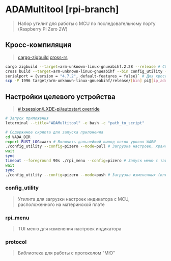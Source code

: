 # ADAMultitool [rpi-branch]

> Набор утилит для работы с MCU по последовательному порту (Raspberry Pi Zero 2W)

## Кросс-компиляция

> [cargo-zigbuild](https://github.com/rust-cross/cargo-zigbuild)
> [cross-rs](https://github.com/cross-rs/cross)
  
```bash
cargo zigbuild --target=arm-unknown-linux-gnueabihf.2.28 --release # Cборка 1 (zig)
cross build --target=arm-unknown-linux-gnueabihf --bin config_utility --release # Cборка 2 (cross-rs via docker)
serialport = {version = "4.7.2", default-features = false}` # Для кросскомпиляции (libudev не поддерживается на MacOS & WIN64)
scp -P 1996 target/arm-unknown-linux-gnueabihf/release/[bin] pi@[ip_address]:/home/pi # Передача файла на девайс
```

## Настройки целевого устройства

> [# lxsession/LXDE-pi/autostart override](https://stackoverflow.com/questions/36466500/on-raspberry-pi-auto-start-terminal-after-login)

```bash
# Запуск приложения
lxterminal --title="ADAMultitool" -e bash -c "path_to_script"

# Содержимое скрипта для запуска приложения
cd %ADA_DIR
export RUST_LOG=warn # Включить дальнейший вывод логов уровня WARN
./config_utility --config=pizero --mode=pull # Загрузка настроек, хранящихся на устройстве
wait
sync
timeout --foreground 90s ./rpi_menu --config=pizero # Запуск меню с таймаутом 90 сек
wait
sync
./config_utility --config=pizero --mode=push # Загрузка измененных (или нет) настроек на устройство
```

### config_utility

> Утилита для загрузки настроек индикатора с MCU, расположенного на материнской плате

### rpi_menu

> TUI меню для изменения настроек индикатора

### protocol

> Библиотека для работы с протоколом "МЮ"
